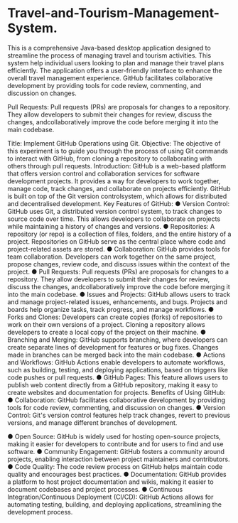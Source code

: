 # Travel-and-Tourism-Management-System.
This is a comprehensive Java-based  desktop application designed to streamline the process of managing travel and tourism activities. This system help individual users looking to plan and manage their travel plans efficiently. The application offers a user-friendly interface  to enhance the overall travel management experience.
GitHub facilitates collaborative development by providing tools for code
review, commenting, and discussion on changes.<br>
<p></p>
Pull Requests: Pull requests (PRs) are proposals for changes to a repository. They allow
developers to submit their changes for review, discuss the changes, andcollaboratively
improve the code before merging it into the main codebase.

Title: Implement GitHub Operations using Git.
Objective:
The objective of this experiment is to guide you through the process of using Git commands to interact
with GitHub, from cloning a repository to collaborating with others through pull requests.
Introduction:
GitHub is a web-based platform that offers version control and collaboration services for software
development projects. It provides a way for developers to work together, manage code, track changes,
and collaborate on projects efficiently. GitHub is built on top of the Git version controlsystem, which
allows for distributed and decentralised development.
Key Features of GitHub:
● Version Control: GitHub uses Git, a distributed version control system, to track changes to
source code over time. This allows developers to collaborate on projects while maintaining a
history of changes and versions.
● Repositories: A repository (or repo) is a collection of files, folders, and the entire history of a
project. Repositories on GitHub serve as the central place where code and project-related
assets are stored.
● Collaboration: GitHub provides tools for team collaboration. Developers can work together
on the same project, propose changes, review code, and discuss issues within the context of
the project.
● Pull Requests: Pull requests (PRs) are proposals for changes to a repository. They allow
developers to submit their changes for review, discuss the changes, andcollaboratively
improve the code before merging it into the main codebase.
● Issues and Projects: GitHub allows users to track and manage project-related issues,
enhancements, and bugs. Projects and boards help organize tasks, track progress, and manage
workflows.
● Forks and Clones: Developers can create copies (forks) of repositories to work on their own
versions of a project. Cloning a repository allows developers to create a local copy of the
project on their machine.
● Branching and Merging: GitHub supports branching, where developers can create separate
lines of development for features or bug fixes. Changes made in branches can be merged back
into the main codebase.
● Actions and Workflows: GitHub Actions enable developers to automate workflows, such as
building, testing, and deploying applications, based on triggers like code pushes or pull
requests.
● GitHub Pages: This feature allows users to publish web content directly from a GitHub
repository, making it easy to create websites and documentation for projects.
Benefits of Using GitHub:
● Collaboration: GitHub facilitates collaborative development by providing tools for code
review, commenting, and discussion on changes.
● Version Control: Git's version control features help track changes, revert to previous
versions, and manage different branches of development.

● Open Source: GitHub is widely used for hosting open-source projects, making it easier for
developers to contribute and for users to find and use software.
● Community Engagement: GitHub fosters a community around projects, enabling interaction
between project maintainers and contributors.
● Code Quality: The code review process on GitHub helps maintain code quality and
encourages best practices.
● Documentation: GitHub provides a platform to host project documentation and wikis,
making it easier to document codebases and project processes.
● Continuous Integration/Continuous Deployment (CI/CD): GitHub Actions allows for
automating testing, building, and deploying applications, streamlining the development
process.

